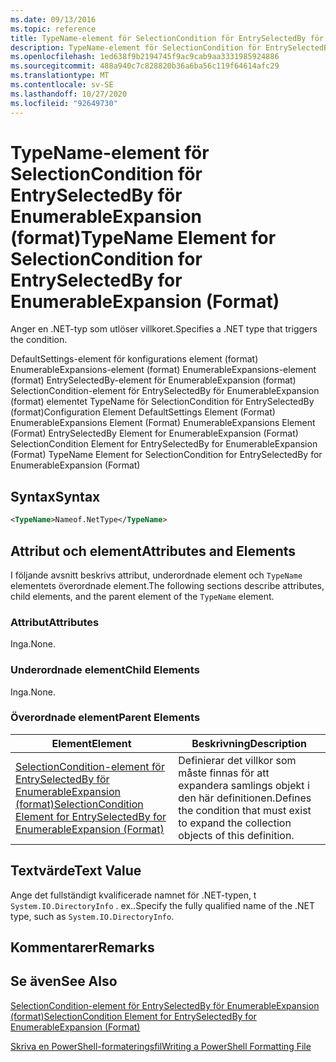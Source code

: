 ```yaml
---
ms.date: 09/13/2016
ms.topic: reference
title: TypeName-element för SelectionCondition för EntrySelectedBy för EnumerableExpansion (format)
description: TypeName-element för SelectionCondition för EntrySelectedBy för EnumerableExpansion (format)
ms.openlocfilehash: 1ed638f9b2194745f9ac9cab9aa3331985924886
ms.sourcegitcommit: 488a940c7c828820b36a6ba56c119f64614afc29
ms.translationtype: MT
ms.contentlocale: sv-SE
ms.lasthandoff: 10/27/2020
ms.locfileid: "92649730"
---
```

# <a name="typename-element-for-selectioncondition-for-entryselectedby-for-enumerableexpansion-format"></a><span data-ttu-id="28ad8-103">TypeName-element för SelectionCondition för EntrySelectedBy för EnumerableExpansion (format)</span><span class="sxs-lookup"><span data-stu-id="28ad8-103">TypeName Element for SelectionCondition for EntrySelectedBy for EnumerableExpansion (Format)</span></span>

<span data-ttu-id="28ad8-104">Anger en .NET-typ som utlöser villkoret.</span><span class="sxs-lookup"><span data-stu-id="28ad8-104">Specifies a .NET type that triggers the condition.</span></span>

<span data-ttu-id="28ad8-105">DefaultSettings-element för konfigurations element (format) EnumerableExpansions-element (format) EnumerableExpansions-element (format) EntrySelectedBy-element för EnumerableExpansion (format) SelectionCondition-element för EntrySelectedBy för EnumerableExpansion (format) elementet TypeName för SelectionCondition för EntrySelectedBy (format)</span><span class="sxs-lookup"><span data-stu-id="28ad8-105">Configuration Element DefaultSettings Element (Format) EnumerableExpansions Element (Format) EnumerableExpansions Element (Format) EntrySelectedBy Element for EnumerableExpansion (Format) SelectionCondition Element for EntrySelectedBy for EnumerableExpansion (Format) TypeName Element for SelectionCondition for EntrySelectedBy for EnumerableExpansion (Format)</span></span>

## <a name="syntax"></a><span data-ttu-id="28ad8-106">Syntax</span><span class="sxs-lookup"><span data-stu-id="28ad8-106">Syntax</span></span>

```xml
<TypeName>Nameof.NetType</TypeName>
```

## <a name="attributes-and-elements"></a><span data-ttu-id="28ad8-107">Attribut och element</span><span class="sxs-lookup"><span data-stu-id="28ad8-107">Attributes and Elements</span></span>

<span data-ttu-id="28ad8-108">I följande avsnitt beskrivs attribut, underordnade element och `TypeName` elementets överordnade element.</span><span class="sxs-lookup"><span data-stu-id="28ad8-108">The following sections describe attributes, child elements, and the parent element of the `TypeName` element.</span></span>

### <a name="attributes"></a><span data-ttu-id="28ad8-109">Attribut</span><span class="sxs-lookup"><span data-stu-id="28ad8-109">Attributes</span></span>

<span data-ttu-id="28ad8-110">Inga.</span><span class="sxs-lookup"><span data-stu-id="28ad8-110">None.</span></span>

### <a name="child-elements"></a><span data-ttu-id="28ad8-111">Underordnade element</span><span class="sxs-lookup"><span data-stu-id="28ad8-111">Child Elements</span></span>

<span data-ttu-id="28ad8-112">Inga.</span><span class="sxs-lookup"><span data-stu-id="28ad8-112">None.</span></span>

### <a name="parent-elements"></a><span data-ttu-id="28ad8-113">Överordnade element</span><span class="sxs-lookup"><span data-stu-id="28ad8-113">Parent Elements</span></span>

|<span data-ttu-id="28ad8-114">Element</span><span class="sxs-lookup"><span data-stu-id="28ad8-114">Element</span></span>|<span data-ttu-id="28ad8-115">Beskrivning</span><span class="sxs-lookup"><span data-stu-id="28ad8-115">Description</span></span>|
|-------------|-----------------|
|[<span data-ttu-id="28ad8-116">SelectionCondition-element för EntrySelectedBy för EnumerableExpansion (format)</span><span class="sxs-lookup"><span data-stu-id="28ad8-116">SelectionCondition Element for EntrySelectedBy for EnumerableExpansion (Format)</span></span>](./selectioncondition-element-for-entryselectedby-for-enumerableexpansion-format.md)|<span data-ttu-id="28ad8-117">Definierar det villkor som måste finnas för att expandera samlings objekt i den här definitionen.</span><span class="sxs-lookup"><span data-stu-id="28ad8-117">Defines the condition that must exist to expand the collection objects of this definition.</span></span>|

## <a name="text-value"></a><span data-ttu-id="28ad8-118">Textvärde</span><span class="sxs-lookup"><span data-stu-id="28ad8-118">Text Value</span></span>

<span data-ttu-id="28ad8-119">Ange det fullständigt kvalificerade namnet för .NET-typen, t `System.IO.DirectoryInfo` . ex..</span><span class="sxs-lookup"><span data-stu-id="28ad8-119">Specify the fully qualified name of the .NET type, such as `System.IO.DirectoryInfo`.</span></span>

## <a name="remarks"></a><span data-ttu-id="28ad8-120">Kommentarer</span><span class="sxs-lookup"><span data-stu-id="28ad8-120">Remarks</span></span>

## <a name="see-also"></a><span data-ttu-id="28ad8-121">Se även</span><span class="sxs-lookup"><span data-stu-id="28ad8-121">See Also</span></span>

[<span data-ttu-id="28ad8-122">SelectionCondition-element för EntrySelectedBy för EnumerableExpansion (format)</span><span class="sxs-lookup"><span data-stu-id="28ad8-122">SelectionCondition Element for EntrySelectedBy for EnumerableExpansion (Format)</span></span>](./selectioncondition-element-for-entryselectedby-for-enumerableexpansion-format.md)

[<span data-ttu-id="28ad8-123">Skriva en PowerShell-formateringsfil</span><span class="sxs-lookup"><span data-stu-id="28ad8-123">Writing a PowerShell Formatting File</span></span>](./writing-a-powershell-formatting-file.md)
